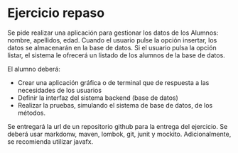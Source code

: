 # Ejercicio repaso

Se pide realizar una aplicación para gestionar los datos de los Alumnos: nombre, apellidos, edad. Cuando el usuario pulse la opción insertar, los datos se almacenarán en la base de datos. Si el usuario pulsa la opción listar, el sistema le ofrecerá un listado de los alumnos de la base de datos.

El alumno deberá:

- Crear una aplicación gráfica o de terminal que de respuesta a las necesidades de los usuarios
- Definir la interfaz del sistema backend (base de datos)
- Realizar la pruebas, simulando el sistema de base de datos, de los métodos.

Se entregará la url de un repositorio github para la entrega del ejercicio. Se deberá usar markdonw, maven, lombok, git, junit y mockito. Adicionalmente, se recomienda utilizar javafx.